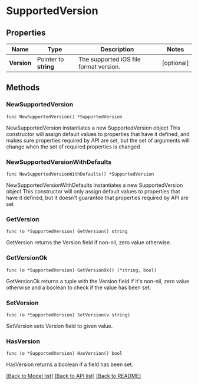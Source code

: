 # SupportedVersion

## Properties

Name | Type | Description | Notes
------------ | ------------- | ------------- | -------------
**Version** | Pointer to **string** | The supported iOS file format version. | [optional] 

## Methods

### NewSupportedVersion

`func NewSupportedVersion() *SupportedVersion`

NewSupportedVersion instantiates a new SupportedVersion object
This constructor will assign default values to properties that have it defined,
and makes sure properties required by API are set, but the set of arguments
will change when the set of required properties is changed

### NewSupportedVersionWithDefaults

`func NewSupportedVersionWithDefaults() *SupportedVersion`

NewSupportedVersionWithDefaults instantiates a new SupportedVersion object
This constructor will only assign default values to properties that have it defined,
but it doesn't guarantee that properties required by API are set

### GetVersion

`func (o *SupportedVersion) GetVersion() string`

GetVersion returns the Version field if non-nil, zero value otherwise.

### GetVersionOk

`func (o *SupportedVersion) GetVersionOk() (*string, bool)`

GetVersionOk returns a tuple with the Version field if it's non-nil, zero value otherwise
and a boolean to check if the value has been set.

### SetVersion

`func (o *SupportedVersion) SetVersion(v string)`

SetVersion sets Version field to given value.

### HasVersion

`func (o *SupportedVersion) HasVersion() bool`

HasVersion returns a boolean if a field has been set.


[[Back to Model list]](../README.md#documentation-for-models) [[Back to API list]](../README.md#documentation-for-api-endpoints) [[Back to README]](../README.md)


